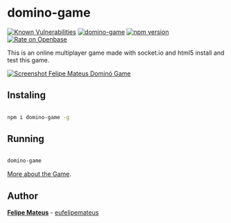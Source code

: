 # domino-game

[![Known Vulnerabilities](https://snyk.io/test/npm/domino-game/badge.svg)](https://snyk.io/test/npm/domino-game)
 [![domino-game](https://snyk.io/advisor/npm-package/domino-game/badge.svg)](https://snyk.io/advisor/npm-package/domino-game)  [![npm version](https://badge.fury.io/js/domino-game.svg)](https://badge.fury.io/js/domino-game) [![Rate on Openbase](https://badges.openbase.com/js/rating/domino-game.svg)](https://openbase.com/js/domino-game?utm_source=embedded&utm_medium=badge&utm_campaign=rate-badge)

This is an online multiplayer game made with socket.io and html5 install and test this game.

[![Screenshot Felipe Mateus Dominó Game](https://felipemateus.com/wp-content/uploads/2020/12/domino_2020-1.png "Screenshot Jogo Dominó")](https://eufelipemateus.com/blog/2017/06/domino  "Screenshot Jogo Dominó")

## Instaling

```bash

npm i domino-game -g 
```
  
## Running

```bash

domino-game
```

[More about the Game](https://eufelipemateus.com/blog/2017/06/domino).

## Author

**[Felipe Mateus](https://eufelipemateus.com)** - [eufelipemateus](https://github.com/eufelipemateus)
